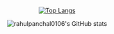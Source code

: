 
<div align="center">
  
  
[![Top Langs](https://github-readme-stats.vercel.app/api/top-langs/?username=rahulpanchal0106)](https://github.com/rahulpanchal0106/github-readme-stats)
  
![rahulpanchal0106's GitHub stats](https://github-readme-stats.vercel.app/api?username=rahulpanchal0106&?theme=dark_icons=true)
  

</div>
